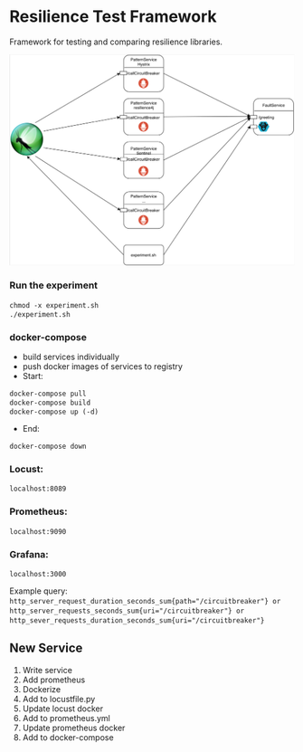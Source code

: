 # Resilience Test Framework
Framework for testing and comparing resilience libraries. 

![architecture](framework.png)


### Run the experiment
```
chmod -x experiment.sh
./experiment.sh
```

### docker-compose
- build services individually
- push docker images of services to registry
- Start: 
```
docker-compose pull
docker-compose build
docker-compose up (-d)
```
- End:
```
docker-compose down
```
### Locust:
```
localhost:8089
```

### Prometheus:
```
localhost:9090
```

### Grafana:
```
localhost:3000
```

Example query: ```http_server_request_duration_seconds_sum{path="/circuitbreaker"} or http_server_requests_seconds_sum{uri="/circuitbreaker"} or http_sever_requests_duration_seconds_sum{uri="/circuitbreaker"}```



## New Service
1. Write service
2. Add prometheus
3. Dockerize
4. Add to locustfile.py
5. Update locust docker
6. Add to prometheus.yml 
7. Update prometheus docker
8. Add to docker-compose
